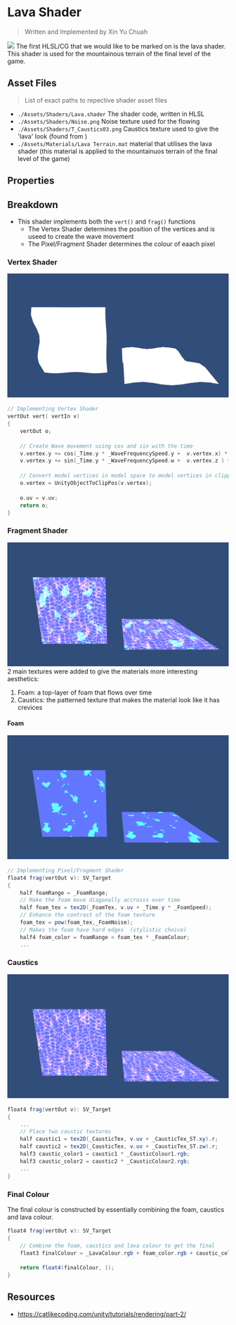 # Lava Shader
> Written and Implemented by Xin Yu Chuah

![](lava-shader-demo.gif)
The first HLSL/CG that we would like to be marked on is the lava shader. This shader is used for the mountainous terrain of the final level of the game.

<TODO screenshot or gif of shader in gameplay>

## Asset Files
> List of exact paths to repective shader asset files
* `./Assets/Shaders/Lava.shader` The shader code, written in HLSL
* `./Assets/Shaders/Noise.png` Noise texture used for the flowing 
* `./Assets/Shaders/T_Caustics03.png` Caustics texture used to give the 'lava' look (found from <TODO insert link>)
* `./Assets/Materials/Lava Terrain.mat` material that utilises the lava shader (this material is applied to the mountainuos terrain of the final level of the game)

## Properties


## Breakdown
* This shader implements both the `vert()` and `frag()` functions
  * The Vertex Shader determines the position of the vertices and is useed to create the wave movement
  * The Pixel/Fragment Shader determines the colour of eaach pixel

### Vertex Shader
![](lava-shader-vert.gif)
```c
// Implementing Vertex Shader
vertOut vert( vertIn v)
{
    vertOut o;

    // Create Wave movement using cos and sin with the time
    v.vertex.y += cos(_Time.y * _WaveFrequencySpeed.y +  v.vertex.x) * _WaveFrequencySpeed.x;
    v.vertex.y += sin(_Time.y * _WaveFrequencySpeed.w +  v.vertex.z ) * _WaveFrequencySpeed.z;

    // Convert model vertices in model space to model vertices in clipping space
    o.vertex = UnityObjectToClipPos(v.vertex);

    o.uv = v.uv;
    return o;
}
```

### Fragment Shader
![](lava-shader-frag.gif)
2 main textures were added to give the materials more interesting aesthetics:
  1. Foam: a top-layer of foam that flows over time
  2. Caustics: the patterned texture that makes the material look like it has crevices

#### Foam
![](lava-shader-foam.gif)
```c#
// Implementing Pixel/Fragment Shader
float4 frag(vertOut v): SV_Target
{
    half foamRange = _FoamRange;
    // Make the foam move diagonally accrosss over time
    half foam_tex = tex2D(_FoamTex, v.uv + _Time.y * _FoamSpeed);
    // Enhance the contrast of the foam texture
    foam_tex = pow(foam_tex,_FoamNoise);
    // Makes the foam have hard edges  (stylistic choice)
    half4 foam_color = foamRange < foam_tex * _FoamColour;
    ...
```

### Caustics
![](lava-shader-caustics.gif)
```c#
float4 frag(vertOut v): SV_Target
{
    ...
    // Place two caustic textures
    half caustic1 = tex2D(_CausticTex, v.uv + _CausticTex_ST.xy).r;
    half caustic2 = tex2D(_CausticTex, v.uv + _CausticTex_ST.zw).r;
    half3 caustic_color1 = caustic1 * _CausticColour1.rgb;
    half3 caustic_color2 = caustic2 * _CausticColour2.rgb;
    ...
}
```


### Final Colour
The final colour is constructed by essentially combining the foam, caustics and lava colour.
```c#
float4 frag(vertOut v): SV_Target
{
    // Combine the foam, caustics and lava colour to get the final
    float3 finalColour = _LavaColour.rgb + foam_color.rgb + caustic_color1+ caustic_color2;

    return float4(finalColour, 1);
}
```


## Resources
* https://catlikecoding.com/unity/tutorials/rendering/part-2/